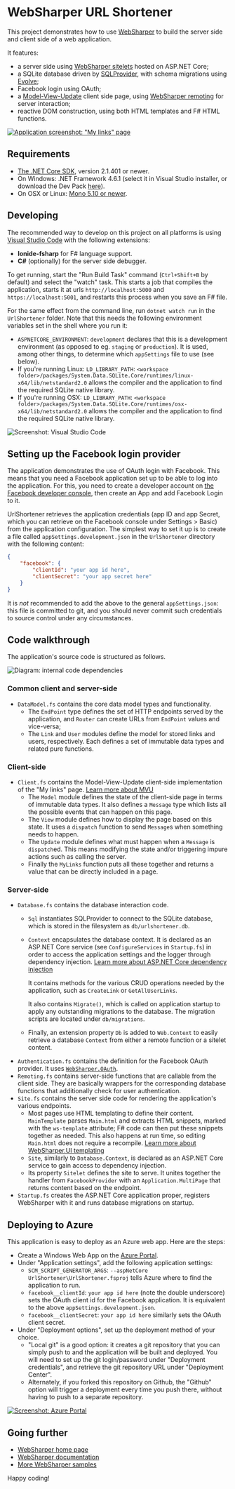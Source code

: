 # WebSharper URL Shortener

This project demonstrates how to use [WebSharper](https://websharper.com) to build the server side and client side of a web application.

It features:
* a server side using [WebSharper sitelets](https://developers.websharper.com/docs/v4.x/fs/sitelets) hosted on ASP.NET Core;
* a SQLite database driven by [SQLProvider](https://fsprojects.github.io/SQLProvider/), with schema migrations using [Evolve](https://evolve-db.netlify.com/);
* Facebook login using OAuth;
* a [Model-View-Update](https://dotnet-websharper.github.io/mvu) client side page, using [WebSharper remoting](https://developers.websharper.com/docs/v4.x/fs/remoting) for server interaction;
* reactive DOM construction, using both HTML templates and F# HTML functions.

[![Application screenshot: "My links" page](./docs/my-links.png)](https://websharper-url-shortener.azurewebsites.net/)

## Requirements

* [The .NET Core SDK](https://www.microsoft.com/net/download), version 2.1.401 or newer.
* On Windows: .NET Framework 4.6.1 (select it in Visual Studio installer, or download the Dev Pack [here](https://www.microsoft.com/net/download/dotnet-framework/net461)).
* On OSX or Linux: [Mono 5.10 or newer](https://www.mono-project.com/download/stable/).

## Developing

The recommended way to develop on this project on all platforms is using [Visual Studio Code](https://code.visualstudio.com/) with the following extensions:

* **Ionide-fsharp** for F# language support.
* **C#** (optionally) for the server side debugger.

To get running, start the "Run Build Task" command (`Ctrl+Shift+B` by default) and select the "watch" task. This starts a job that compiles the application, starts it at urls `http://localhost:5000` and `https://localhost:5001`, and restarts this process when you save an F# file.

For the same effect from the command line, run `dotnet watch run` in the `UrlShortener` folder. Note that this needs the following environment variables set in the shell where you run it:
* `ASPNETCORE_ENVIRONMENT`: `development` declares that this is a development environment (as opposed to eg. `staging` or `production`). It is used, among other things, to determine which `appSettings` file to use (see below).
* If you're running Linux: `LD_LIBRARY_PATH`: `<workspace folder>/packages/System.Data.SQLite.Core/runtimes/linux-x64/lib/netstandard2.0` allows the compiler and the application to find the required SQLite native library.
* If you're running OSX: `LD_LIBRARY_PATH`: `<workspace folder>/packages/System.Data.SQLite.Core/runtimes/osx-x64/lib/netstandard2.0` allows the compiler and the application to find the required SQLite native library.

![Screenshot: Visual Studio Code](./docs/vscode.png)

## Setting up the Facebook login provider

The application demonstrates the use of OAuth login with Facebook. This means that you need a Facebook application set up to be able to log into the application. For this, you need to create a developer account on [the Facebook developer console](https://developers.facebook.com), then create an App and add Facebook Login to it.

UrlShortener retrieves the application credentials (app ID and app Secret, which you can retrieve on the Facebook console under Settings > Basic) from the application configuration. The simplest way to set it up is to create a file called `appSettings.development.json` in the `UrlShortener` directory with the following content:

```json
{
    "facebook": {
        "clientId": "your app id here",
        "clientSecret": "your app secret here"
    }
}
```

It is *not* recommended to add the above to the general `appSettings.json`: this file is committed to git, and you should never commit such credentials to source control under any circumstances.

## Code walkthrough

The application's source code is structured as follows.

![Diagram: internal code dependencies](./docs/code-structure.png)

### Common client and server-side

* `DataModel.fs` contains the core data model types and functionality.
    * The `EndPoint` type defines the set of HTTP endpoints served by the application, and `Router` can create URLs from `EndPoint` values and vice-versa;
    * The `Link` and `User` modules define the model for stored links and users, respectively. Each defines a set of immutable data types and related pure functions.

### Client-side

* `Client.fs` contains the Model-View-Update client-side implementation of the "My links" page. [Learn more about MVU](https://dotnet-websharper.github.io/mvu)
    * The `Model` module defines the state of the client-side page in terms of immutable data types. It also defines a `Message` type which lists all the possible events that can happen on this page.
    * The `View` module defines how to display the page based on this state. It uses a `dispatch` function to send `Message`s when something needs to happen.
    * The `Update` module defines what must happen when a `Message` is `dispatch`ed. This means modifying the state and/or triggering impure actions such as calling the server.
    * Finally the `MyLinks` function puts all these together and returns a value that can be directly included in a page.

### Server-side

* `Database.fs` contains the database interaction code.
    * `Sql` instantiates SQLProvider to connect to the SQLite database, which is stored in the filesystem as `db/urlshortener.db`.
    * `Context` encapsulates the database context. It is declared as an ASP.NET Core service (see `ConfigureServices` in `Startup.fs`) in order to access the application settings and the logger through dependency injection. [Learn more about ASP.NET Core dependency injection](https://docs.microsoft.com/en-us/aspnet/core/fundamentals/dependency-injection?view=aspnetcore-2.1)
        
        It contains methods for the various CRUD operations needed by the application, such as `CreateLink` or `GetAllUserLinks`.
        
        It also contains `Migrate()`, which is called on application startup to apply any outstanding migrations to the database. The migration scripts are located under `db/migrations`.
    * Finally, an extension property `Db` is added to `Web.Context` to easily retrieve a database `Context` from either a remote function or a sitelet content.
* `Authentication.fs` contains the definition for the Facebook OAuth provider. It uses [`WebSharper.OAuth`](https://github.com/dotnet-websharper/oauth).
* `Remoting.fs` contains server-side functions that are callable from the client side. They are basically wrappers for the corresponding database functions that additionally check for user authentication.
* `Site.fs` contains the server side code for rendering the application's various endpoints.
    * Most pages use HTML templating to define their content. `MainTemplate` parses `Main.html` and extracts HTML snippets, marked with the `ws-template` attribute; F# code can then put these snippets together as needed. This also happens at run time, so editing `Main.html` does not require a recompile. [Learn more about WebSharper.UI templating](https://developers.websharper.com/docs/v4.x/fs/ui#templating)
    * `Site`, similarly to `Database.Context`, is declared as an ASP.NET Core service to gain access to dependency injection.
    * Its property `Sitelet` defines the site to serve. It unites together the handler from `FacebookProvider` with an `Application.MultiPage` that returns content based on the endpoint.
* `Startup.fs` creates the ASP.NET Core application proper, registers WebSharper with it and runs database migrations on startup.

## Deploying to Azure

This application is easy to deploy as an Azure web app. Here are the steps:

* Create a Windows Web App on the [Azure Portal](https://portal.azure.com).
* Under "Application settings", add the following application settings:
    * `SCM_SCRIPT_GENERATOR_ARGS`: `--aspNetCore UrlShortener\UrlShortener.fsproj` tells Azure where to find the application to run.
    * `facebook__clientId`: `your app id here` (note the double underscore) sets the OAuth client id for the Facebook application. It is equivalent to the above `appSettings.development.json`.
    * `facebook__clientSecret`: `your app id here` similarly sets the OAuth client secret.
* Under "Deployment options", set up the deployment method of your choice.
    * "Local git" is a good option: it creates a git repository that you can simply push to and the application will be built and deployed. You will need to set up the git login/password under "Deployment credentials", and retrieve the git repository URL under "Deployment Center".
    * Alternately, if you forked this repository on Github, the "Github" option will trigger a deployment every time you push there, without having to push to a separate repository.

[![Screenshot: Azure Portal](./docs/azure-portal.png)](https://portal.azure.com)

## Going further

* [WebSharper home page](https://websharper.com)
* [WebSharper documentation](https://developers.websharper.com)
* [More WebSharper samples](https://github.com/websharper-samples)

Happy coding!
